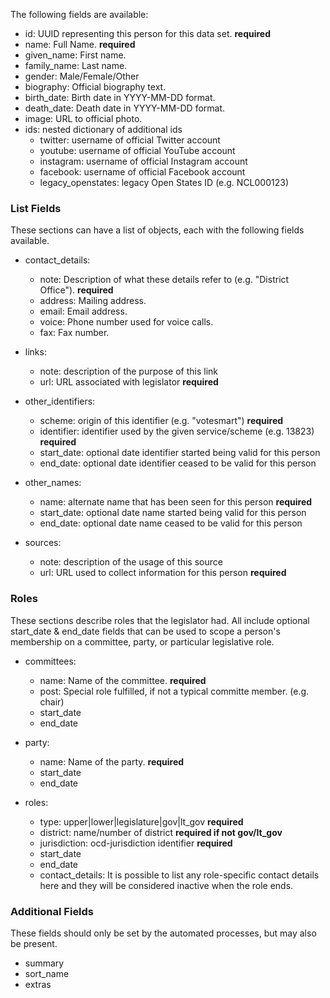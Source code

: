 The following fields are available:

* id: UUID representing this person for this data set.  **required**
* name: Full Name.  **required**
* given_name: First name.
* family_name: Last name.
* gender: Male/Female/Other
* biography: Official biography text.
* birth_date: Birth date in YYYY-MM-DD format.
* death_date: Death date in YYYY-MM-DD format.
* image: URL to official photo.
* ids:  nested dictionary of additional ids
    * twitter: username of official Twitter account
    * youtube: username of official YouTube account
    * instagram: username of official Instagram account
    * facebook: username of official Facebook account
    * legacy_openstates: legacy Open States ID (e.g. NCL000123)

### List Fields

These sections can have a list of objects, each with the following fields available.

* contact_details: 
    * note: Description of what these details refer to (e.g. "District Office").  **required**
    * address: Mailing address.
    * email: Email address.
    * voice: Phone number used for voice calls.
    * fax: Fax number.

* links:
    * note: description of the purpose of this link
    * url: URL associated with legislator **required**

* other_identifiers:
    * scheme: origin of this identifier (e.g. "votesmart")        **required**
    * identifier: identifier used by the given service/scheme (e.g. 13823)    **required**
    * start_date: optional date identifier started being valid for this person
    * end_date: optional date identifier ceased to be valid for this person

* other_names:
    * name: alternate name that has been seen for this person **required**
    * start_date: optional date name started being valid for this person
    * end_date: optional date name ceased to be valid for this person

* sources:
    * note: description of the usage of this source
    * url: URL used to collect information for this person **required**

### Roles

These sections describe roles that the legislator had.
All include optional start_date & end_date fields that can be used to scope a person's membership on a committee, party, or particular legislative role.

* committees:
    * name:   Name of the committee.  **required**
    * post:   Special role fulfilled, if not a typical committe member. (e.g. chair)
    * start_date
    * end_date

* party:
    * name: Name of the party.    **required**
    * start_date
    * end_date

* roles:
    * type: upper|lower|legislature|gov|lt_gov    **required**
    * district: name/number of district   **required if not gov/lt_gov**
    * jurisdiction: ocd-jurisdiction identifier **required**
    * start_date
    * end_date
    * contact_details:    It is possible to list any role-specific contact details here and they will be considered inactive when the role ends.

### Additional Fields

These fields should only be set by the automated processes, but may also be present.
* summary
* sort_name
* extras
